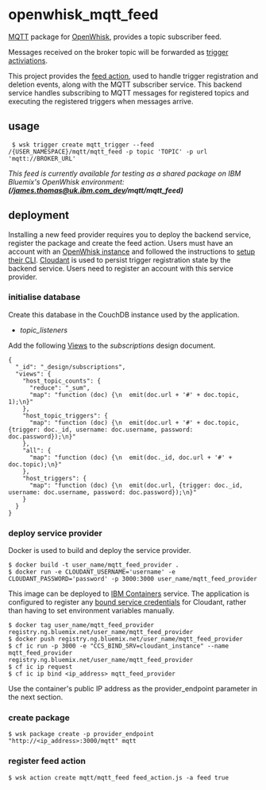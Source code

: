# openwhisk_mqtt_feed

[MQTT](http://mqtt.org/) package for [OpenWhisk](https://github.com/openwhisk/openwhisk), provides a topic subscriber feed. 

Messages received on the broker topic will be forwarded as [trigger activiations](https://github.com/openwhisk/openwhisk/blob/master/docs/triggers_rules.md#triggers).

This project provides the [feed action](https://github.com/openwhisk/openwhisk/blob/master/docs/actions.md), used to handle trigger registration and deletion events, along with the MQTT subscriber service. This backend service handles subscribing to MQTT messages for registered topics and executing the registered triggers when messages arrive.

## usage

``` $ wsk trigger create mqtt_trigger --feed /{USER_NAMESPACE}/mqtt/mqtt_feed -p topic 'TOPIC' -p url 'mqtt://BROKER_URL'``` 

_This feed is currently available for testing as a shared package on IBM Bluemix's OpenWhisk environment: **(/james.thomas@uk.ibm.com_dev/mqtt/mqtt_feed)**_

## deployment

Installing a new feed provider requires you to deploy the backend service, register the package and create the feed action. Users must have an account with an [OpenWhisk instance](https://new-console.ng.bluemix.net/openwhisk/) and followed the instructions to [setup their CLI](https://github.com/openwhisk/openwhisk/tree/master/docs#setting-up-openwhisk). [Cloudant](https://cloudant.com/) is used to persist trigger registration state by the backend service. Users need to register an account with this service provider.

### initialise database

Create this database in the CouchDB instance used by the application. 

* _topic\_listeners_

Add the following [Views](http://guide.couchdb.org/draft/views.html) to the _subscriptions_ design document.

```
{
  "_id": "_design/subscriptions",
  "views": {
    "host_topic_counts": {
      "reduce": "_sum",
      "map": "function (doc) {\n  emit(doc.url + '#' + doc.topic, 1);\n}"
    },
    "host_topic_triggers": {
      "map": "function (doc) {\n  emit(doc.url + '#' + doc.topic, {trigger: doc._id, username: doc.username, password: doc.password});\n}"
    },
    "all": {
      "map": "function (doc) {\n  emit(doc._id, doc.url + '#' + doc.topic);\n}"
    },
    "host_triggers": {
      "map": "function (doc) {\n  emit(doc.url, {trigger: doc._id, username: doc.username, password: doc.password});\n}"
    }
  }
}
```

### deploy service provider

Docker is used to build and deploy the service provider.

```
$ docker build -t user_name/mqtt_feed_provider .
$ docker run -e CLOUDANT_USERNAME='username' -e CLOUDANT_PASSWORD='password' -p 3000:3000 user_name/mqtt_feed_provider
```

This image can be deployed to [IBM Containers](https://console.ng.bluemix.net/docs/containers/container_index.html) service. The application is configured to register any [bound service credentials](https://new-console.ng.bluemix.net/docs/containers/container_creating_ov.html#container_binding) for Cloudant, rather than having to set environment variables manually.

```
$ docker tag user_name/mqtt_feed_provider registry.ng.bluemix.net/user_name/mqtt_feed_provider
$ docker push registry.ng.bluemix.net/user_name/mqtt_feed_provider
$ cf ic run -p 3000 -e "CCS_BIND_SRV=cloudant_instance" --name mqtt_feed_provider registry.ng.bluemix.net/user_name/mqtt_feed_provider
$ cf ic ip request
$ cf ic ip bind <ip_address> mqtt_feed_provider
```

Use the container's public IP address as the provider_endpoint parameter in the next section.

### create package

```
$ wsk package create -p provider_endpoint "http://<ip_address>:3000/mqtt" mqtt
```

### register feed action

```
$ wsk action create mqtt/mqtt_feed feed_action.js -a feed true
```
